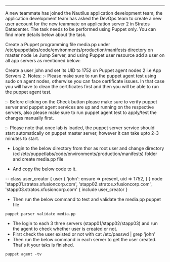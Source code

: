 ---

A new teammate has joined the Nautilus application development team, the application development team has asked the DevOps team to create a new user account for the new teammate on application server 2 in Stratos Datacenter. The task needs to be performed using Puppet only. You can find more details below about the task.

Create a Puppet programming file media.pp under /etc/puppetlabs/code/environments/production/manifests directory on master node i.e Jump Server, and using Puppet user resource add a user on all app servers as mentioned below:

Create a user john and set its UID to 1752 on Puppet agent nodes 2 i.e App Servers 2.
Notes: :- Please make sure to run the puppet agent test using sudo on agent nodes, otherwise you can face certificate issues. In that case you will have to clean the certificates first and then you will be able to run the puppet agent test.

:- Before clicking on the Check button please make sure to verify puppet server and puppet agent services are up and running on the respective servers, also please make sure to run puppet agent test to apply/test the changes manually first.

:- Please note that once lab is loaded, the puppet server service should start automatically on puppet master server, however it can take upto 2-3 minutes to start.

- Login to the below directory from thor as root user and change directory (cd /etc/puppetlabs/code/environments/production/manifests) folder and create media.pp file

- And copy the below code to it.

-- class user_creator {
user { 'john':
ensure   => present,
uid => 1752,
 }
}
node 'stapp01.stratos.xfusioncorp.com', 'stapp02.stratos.xfusioncorp.com', 'stapp03.stratos.xfusioncorp.com' {
  include user_creator
}

- Then run the below command to test and validate the media.pp puppet file

 ` puppet parser validate media.pp `

- The login to each 3 three servers (stapp01/stapp02/stapp03) and run the agent to check whether user is created or not.
- First check the user existed or not with cat /etc/passwd | grep 'john'
- Then run the below command in each server to get the user created. That's it your taks is finished.

` puppet agent -tv `
